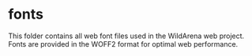 # fonts

This folder contains all web font files used in the WildArena web project. Fonts are provided in the WOFF2 format for optimal web performance.
